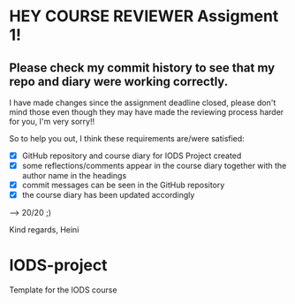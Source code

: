 # HEY COURSE REVIEWER Assigment 1!

## Please check my commit history to see that my repo and diary were working correctly.
I have made changes since the assignment deadline closed, please don't mind those even though they may have made the reviewing process harder for you, I'm very sorry!!

So to help you out, I think these requirements are/were satisfied:
- [x] GitHub repository and course diary for IODS Project created
- [x] some reflections/comments appear in the course diary together with the author name in the headings
- [x] commit messages can be seen in the GitHub repository
- [x] the course diary has been updated accordingly

--> 20/20 ;)

Kind regards,
Heini


# IODS-project
Template for the IODS course

